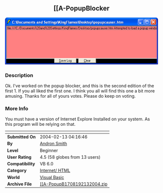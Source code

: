 ﻿<div align="center">

## \[\[A\-PopupBlocker

<img src="PIC20042316375449.jpg">
</div>

### Description

Ok. I've worked on the popup blocker, and this is the second edition of the first 1. If you all liked the first one. I think you all will find this one a bit more amusing. Thanks for all of yours votes. Please do keep on voting.
 
### More Info
 
You must have a version of Internet Explore Installed on your system. As this program will be relying on that.


<span>             |<span>
---                |---
**Submitted On**   |2004-02-13 04:16:46
**By**             |[Andron Smith](https://github.com/Planet-Source-Code/PSCIndex/blob/master/ByAuthor/andron-smith.md)
**Level**          |Beginner
**User Rating**    |4.5 (58 globes from 13 users)
**Compatibility**  |VB 6\.0
**Category**       |[Internet/ HTML](https://github.com/Planet-Source-Code/PSCIndex/blob/master/ByCategory/internet-html__1-34.md)
**World**          |[Visual Basic](https://github.com/Planet-Source-Code/PSCIndex/blob/master/ByWorld/visual-basic.md)
**Archive File**   |[\[\[A\-PopupB1708192132004\.zip](https://github.com/Planet-Source-Code/andron-smith-a-popupblocker__1-51413/archive/master.zip)








